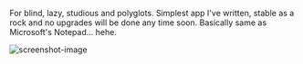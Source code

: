 For blind, lazy, studious and polyglots. Simplest app I've written, stable as a rock and no upgrades will be done any time soon. Basically same as Microsoft's Notepad... hehe.

![screenshot-image](https://i.ibb.co/TL4CmYk/Screenshot-tts-utility.png)